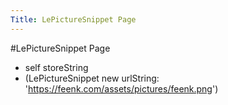 ---Title: LePictureSnippet Page---#LePictureSnippet Page- self storeString- (LePictureSnippet new urlString: 'https://feenk.com/assets/pictures/feenk.png')